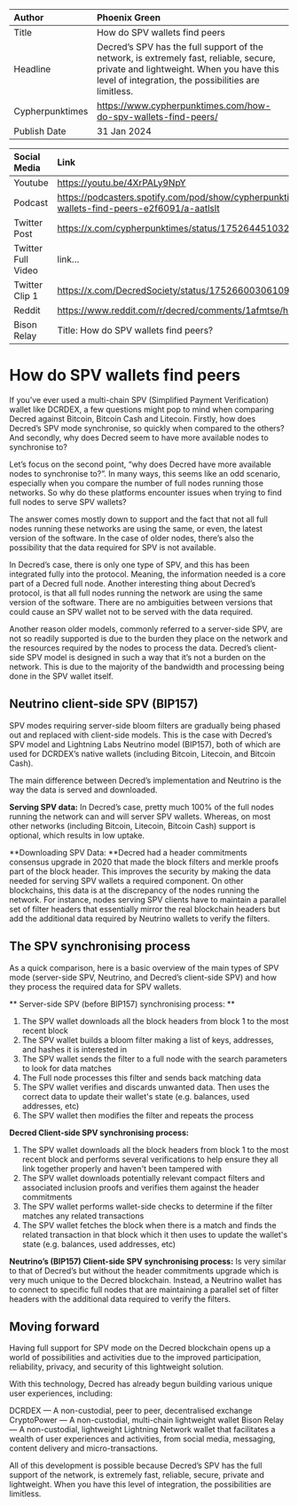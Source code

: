 
| Author | Phoenix Green |
| :---- | :---- |
| Title | How do SPV wallets find peers |
| Headline  | Decred’s SPV has the full support of the network, is extremely fast, reliable, secure, private and lightweight. When you have this level of integration, the possibilities are limitless. |
| Cypherpunktimes | https://www.cypherpunktimes.com/how-do-spv-wallets-find-peers/ |
| Publish Date | 31 Jan 2024 |

| Social Media | Link |
| :---- | :---- |
| Youtube | https://youtu.be/4XrPALy9NpY |
| Podcast | https://podcasters.spotify.com/pod/show/cypherpunktimes/episodes/How-do-SPV-wallets-find-peers-e2f6091/a-aatlslt |
| Twitter Post | https://x.com/cypherpunktimes/status/1752644510327140522 |
| Twitter Full Video | link… |
| Twitter Clip 1 | https://x.com/DecredSociety/status/1752660030610960585?s=20 |
| Reddit  | https://www.reddit.com/r/decred/comments/1afmtse/how_do_spv_wallets_find_peers/ |
| Bison Relay | Title: How do SPV wallets find peers? |

# How do SPV wallets find peers

If you’ve ever used a multi-chain SPV (Simplified Payment Verification) wallet like DCRDEX, a few questions might pop to mind when comparing Decred against Bitcoin, Bitcoin Cash and Litecoin. Firstly, how does Decred’s SPV mode synchronise, so quickly when compared to the others? And secondly, why does Decred seem to have more available nodes to synchronise to? 

Let’s focus on the second point, “why does Decred have more available nodes to synchronise to?”. In many ways, this seems like an odd scenario, especially when you compare the number of full nodes running those networks. So why do these platforms encounter issues when trying to find full nodes to serve SPV wallets? 

The answer comes mostly down to support and the fact that not all full nodes running these networks are using the same, or even, the latest version of the software. In the case of older nodes, there’s also the possibility that the data required for SPV is not available. 

In Decred’s case, there is only one type of SPV, and this has been integrated fully into the protocol. Meaning, the information needed is a core part of a Decred full node. Another interesting thing about Decred’s protocol, is that all full nodes running the network are using the same version of the software. There are no ambiguities between versions that could cause an SPV wallet not to be served with the data required. 

Another reason older models, commonly referred to a server-side SPV, are not so readily supported is due to the burden they place on the network and the resources required by the nodes to process the data. Decred’s client-side SPV model is designed in such a way that it’s not a burden on the network. This is due to the majority of the bandwidth and processing being done in the SPV wallet itself.

## Neutrino client-side SPV (BIP157)

SPV modes requiring server-side bloom filters are gradually being phased out and replaced with client-side models. This is the case with Decred’s SPV model and Lightning Labs Neutrino model (BIP157), both of which are used for DCRDEX’s native wallets (including Bitcoin, Litecoin, and Bitcoin Cash).

The main difference between Decred’s implementation and Neutrino is the way the data is served and downloaded. 

**Serving SPV data:** In Decred’s case, pretty much 100% of the full nodes running the network can and will server SPV wallets. Whereas, on most other networks (including Bitcoin, Litecoin, Bitcoin Cash) support is optional, which results in low uptake.

**Downloading SPV Data: **Decred had a header commitments consensus upgrade in 2020 that made the block filters and merkle proofs part of the block header. This improves the security by making the data needed for serving SPV wallets a required component. On other blockchains, this data is at the discrepancy of the nodes running the network. For instance, nodes serving SPV clients have to maintain a parallel set of filter headers that essentially mirror the real blockchain headers but add the additional data required by Neutrino wallets to verify the filters.

## The SPV synchronising process

As a quick comparison, here is a basic overview of the main types of SPV mode (server-side SPV, Neutrino, and Decred’s client-side SPV) and how they process the required data for SPV wallets.

** Server-side SPV (before BIP157) synchronising process: **
1. The SPV wallet downloads all the block headers from block 1 to the most recent block
2. The SPV wallet builds a bloom filter making a list of keys, addresses, and hashes it is interested in
3. The SPV wallet sends the filter to a full node with the search parameters to look for data matches
4. The Full node processes this filter and sends back matching data 
5. The SPV wallet verifies and discards unwanted data. Then uses the correct data to update their wallet's state (e.g. balances, used addresses, etc)
6. The SPV wallet then modifies the filter and repeats the process

**Decred Client-side SPV synchronising process:**
1. The SPV wallet downloads all the block headers from block 1 to the most recent block and performs several verifications to help ensure they all link together properly and haven't been tampered with
2. The SPV wallet downloads potentially relevant compact filters and associated inclusion proofs and verifies them against the header commitments
3. The SPV wallet performs wallet-side checks to determine if the filter matches any related transactions
4. The SPV wallet fetches the block when there is a match and finds the related transaction in that block which it then uses to update the wallet's state (e.g. balances, used addresses, etc)

**Neutrino’s (BIP157) Client-side SPV synchronising process:**
Is very similar to that of Decred’s but without the header commitments upgrade which is very much unique to the Decred blockchain. Instead, a Neutrino wallet has to connect to specific full nodes that are maintaining a parallel set of filter headers with the additional data required to verify the filters.

## Moving forward

Having full support for SPV mode on the Decred blockchain opens up a world of possibilities and activities due to the improved participation, reliability, privacy, and security of this lightweight solution.

With this technology, Decred has already begun building various unique user experiences, including:

DCRDEX — A non-custodial, peer to peer, decentralised exchange
CryptoPower — A non-custodial, multi-chain lightweight wallet
Bison Relay — A non-custodial, lightweight Lightning Network wallet that facilitates a wealth of user experiences and activities, from social media, messaging, content delivery and micro-transactions. 

All of this development is possible because Decred’s SPV has the full support of the network, is extremely fast, reliable, secure, private and lightweight. When you have this level of integration, the possibilities are limitless.
